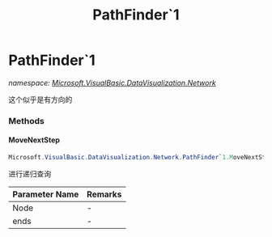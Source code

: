 ﻿---
title: PathFinder`1
---

# PathFinder`1
_namespace: [Microsoft.VisualBasic.DataVisualization.Network](N-Microsoft.VisualBasic.DataVisualization.Network.html)_

这个似乎是有方向的



### Methods

#### MoveNextStep
```csharp
Microsoft.VisualBasic.DataVisualization.Network.PathFinder`1.MoveNextStep(`0,Microsoft.VisualBasic.List{`0},System.String,System.String)
```
进行递归查询

|Parameter Name|Remarks|
|--------------|-------|
|Node|-|
|ends|-|



